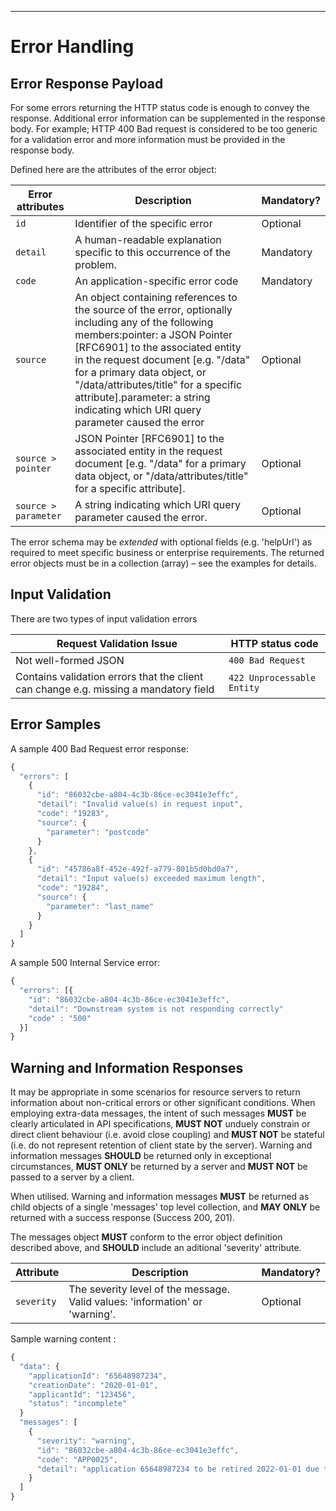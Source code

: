 ______________________________________________________________________________
# Error Handling

## Error Response Payload

For some errors returning the HTTP status code is enough to convey the response. Additional error information can be supplemented in the response body. For example; HTTP 400 Bad request is considered to be too generic for a validation error and more information must be provided in the response body.

Defined here are the attributes of the error object:

| Error attributes | Description | Mandatory? |
| --- | --- | --- |
| `id` | Identifier of the specific error | Optional |
| `detail` | A human-readable explanation specific to this occurrence of the problem. | Mandatory |
| `code` | An application-specific error code | Mandatory |
| `source` | An object containing references to the source of the error, optionally including any of the following members:pointer: a JSON Pointer [RFC6901] to the associated entity in the request document [e.g. "/data" for a primary data object, or "/data/attributes/title" for a specific attribute].parameter: a string indicating which URI query parameter caused the error | Optional |
| `source > pointer` | JSON Pointer [RFC6901] to the associated entity in the request document [e.g. "/data" for a primary data object, or "/data/attributes/title" for a specific attribute]. | Optional |
| `source > parameter` | A string indicating which URI query parameter caused the error. | Optional |

The error schema may be _extended_ with optional fields (e.g. 'helpUrl') as required to meet specific business or enterprise requirements.
The returned error objects must be in a collection (array) – see the examples for details.

## Input Validation

There are two types of input validation errors

|Request Validation Issue | HTTP status code|
|------------- | -------------|
|Not well-formed JSON | `400 Bad Request`|
|Contains validation errors that the client can change e.g. missing a mandatory field | `422 Unprocessable Entity`|

## Error Samples

A sample 400 Bad Request error response:

```javascript
{
  "errors": [
    {
      "id": "86032cbe-a804-4c3b-86ce-ec3041e3effc",
      "detail": "Invalid value(s) in request input",
      "code": "19283",
      "source": {
        "parameter": "postcode"
      }
    },
    {
      "id": "45786a8f-452e-492f-a779-801b5d0bd0a7",
      "detail": "Input value(s) exceeded maximum length",
      "code": "19284",
      "source": {
        "parameter": "last_name"
      }
    }
  ]
}
```

A sample 500 Internal Service error:

```javascript
{
  "errors": [{
    "id": "86032cbe-a804-4c3b-86ce-ec3041e3effc",
    "detail": "Downstream system is not responding correctly"
    "code" : "500"
  }]
}
```

## Warning and Information Responses

It may be appropriate in some scenarios for resource servers to return information about non-critical errors or other significant conditions.
When employing extra-data messages, the intent of such messages **MUST** be clearly articulated in API specifications, **MUST NOT** unduely constrain or direct client behaviour (i.e. avoid close coupling) and **MUST NOT** be stateful (i.e. do not represent retention of client state by the server). Warning and information messages **SHOULD** be returned only in exceptional circumstances, **MUST ONLY** be returned by a server and **MUST NOT** be passed to a server by a client.

When utilised. Warning and information messages **MUST** be returned as child objects of a single 'messages' top level collection, and **MAY ONLY** be returned with a success response (Success 200, 201).

The messages object **MUST** conform to the error object definition described above, and **SHOULD** include an aditional 'severity' attribute.

| Attribute | Description | Mandatory? |
| --- | --- | --- |
| `severity` | The severity level of the message. Valid values: 'information' or 'warning'. | Optional |

Sample warning content :

```javascript
{
  "data": {
    "applicationId": "65648987234",
    "creationDate": "2020-01-01",
    "applicantId": "123456",
    "status": "incomplete"
  }
  "messages": [
    {
      "severity": "warning",
      "id": "86032cbe-a804-4c3b-86ce-ec3041e3effc",
      "code": "APP0025",
      "detail": "application 65648987234 to be retired 2022-01-01 due to inactivity"
    }
  ]
}
```
